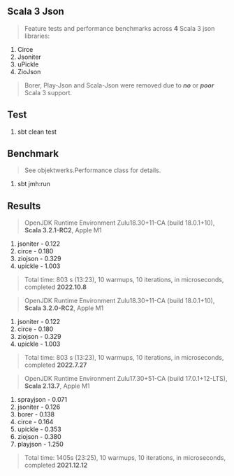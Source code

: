 Scala 3 Json
------------
>Feature tests and performance benchmarks across **4** Scala 3 json libraries:
1. Circe
2. Jsoniter
3. uPickle
4. ZioJson
>Borer, Play-Json and Scala-Json were removed due to ***no*** or ***poor*** Scala 3 support.

Test
----
1. sbt clean test

Benchmark
---------
>See objektwerks.Performance class for details.
1. sbt jmh:run

Results
-------
>OpenJDK Runtime Environment Zulu18.30+11-CA (build 18.0.1+10), **Scala 3.2.1-RC2**, Apple M1
1. jsoniter - 0.122
2. circe - 0.180
3. ziojson - 0.329
4. upickle - 1.003
>Total time: 803 s (13:23), 10 warmups, 10 iterations, in microseconds, completed **2022.10.8**

>OpenJDK Runtime Environment Zulu18.30+11-CA (build 18.0.1+10), **Scala 3.2.0-RC2**, Apple M1
1. jsoniter - 0.122
2. circe - 0.180
3. ziojson - 0.329
4. upickle - 1.003
>Total time: 803 s (13:23), 10 warmups, 10 iterations, in microseconds, completed **2022.7.27**

>OpenJDK Runtime Environment Zulu17.30+51-CA (build 17.0.1+12-LTS), **Scala 2.13.7**, Apple M1
1. sprayjson - 0.071
2. jsoniter - 0.126
3. borer - 0.138
4. circe - 0.164
5. upickle - 0.353
6. ziojson - 0.380
7. playjson - 1.250
>Total time: 1405s (23:25), 10 warmups, 10 iterations, in microseconds, completed **2021.12.12**
